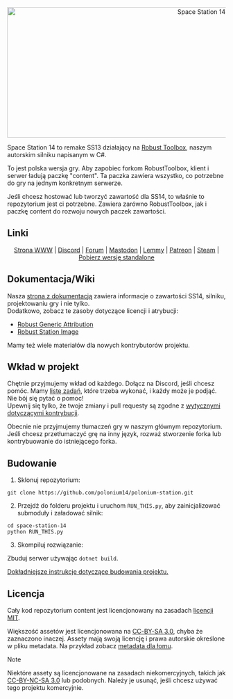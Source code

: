 <div class="header" align="center">
<img alt="Space Station 14" width="880" height="300" src="https://raw.githubusercontent.com/space-wizards/asset-dump/de329a7898bb716b9d5ba9a0cd07f38e61f1ed05/github-logo.svg">  
</div>

Space Station 14 to remake SS13 działający na [Robust Toolbox](https://github.com/space-wizards/RobustToolbox), naszym autorskim silniku napisanym w C#.

To jest polska wersja gry. Aby zapobiec forkom RobustToolbox, klient i serwer ładują paczkę "content". Ta paczka zawiera wszystko, co potrzebne do gry na jednym konkretnym serwerze.

Jeśli chcesz hostować lub tworzyć zawartość dla SS14, to właśnie to repozytorium jest ci potrzebne. Zawiera zarówno RobustToolbox, jak i paczkę content do rozwoju nowych paczek zawartości.

## Linki

<div class="header" align="center">  

[Strona WWW](https://spacestation14.com/) | [Discord](https://discord.ss14.io/) | [Forum](https://forum.spacestation14.com/) | [Mastodon](https://mastodon.gamedev.place/@spacestation14) | [Lemmy](https://lemmy.spacestation14.com/) | [Patreon](https://www.patreon.com/spacestation14) | [Steam](https://store.steampowered.com/app/1255460/Space_Station_14/) | [Pobierz wersję standalone](https://spacestation14.com/about/nightlies/)  

</div>

## Dokumentacja/Wiki

Nasza [strona z dokumentacją](https://docs.spacestation14.com/) zawiera informacje o zawartości SS14, silniku, projektowaniu gry i nie tylko.  
Dodatkowo, zobacz te zasoby dotyczące licencji i atrybucji:  
- [Robust Generic Attribution](https://docs.spacestation14.com/en/specifications/robust-generic-attribution.html)  
- [Robust Station Image](https://docs.spacestation14.com/en/specifications/robust-station-image.html)

Mamy też wiele materiałów dla nowych kontrybutorów projektu.

## Wkład w projekt

Chętnie przyjmujemy wkład od każdego. Dołącz na Discord, jeśli chcesz pomóc. Mamy [listę zadań](https://github.com/space-wizards/space-station-14-content/issues), które trzeba wykonać, i każdy może je podjąć. Nie bój się pytać o pomoc!  
Upewnij się tylko, że twoje zmiany i pull requesty są zgodne z [wytycznymi dotyczącymi kontrybucji](https://docs.spacestation14.com/en/general-development/codebase-info/pull-request-guidelines.html).

Obecnie nie przyjmujemy tłumaczeń gry w naszym głównym repozytorium. Jeśli chcesz przetłumaczyć grę na inny język, rozważ stworzenie forka lub kontrybuowanie do istniejącego forka.

## Budowanie

1. Sklonuj repozytorium:
```shell
git clone https://github.com/polonium14/polonium-station.git
```
2. Przejdź do folderu projektu i uruchom `RUN_THIS.py`, aby zainicjalizować submoduły i załadować silnik:
```shell
cd space-station-14
python RUN_THIS.py
```
3. Skompiluj rozwiązanie:

Zbuduj serwer używając `dotnet build`.

[Dokładniejsze instrukcje dotyczące budowania projektu.](https://docs.spacestation14.com/en/general-development/setup.html)

## Licencja

Cały kod repozytorium content jest licencjonowany na zasadach [licencji MIT](https://github.com/space-wizards/space-station-14/blob/master/LICENSE.TXT).

Większość assetów jest licencjonowana na [CC-BY-SA 3.0](https://creativecommons.org/licenses/by-sa/3.0/), chyba że zaznaczono inaczej. Assety mają swoją licencję i prawa autorskie określone w pliku metadata. Na przykład zobacz [metadata dla łomu](https://github.com/space-wizards/space-station-14/blob/master/Resources/Textures/Objects/Tools/crowbar.rsi/meta.json).

> [!NOTE]
> Niektóre assety są licencjonowane na zasadach niekomercyjnych, takich jak [CC-BY-NC-SA 3.0](https://creativecommons.org/licenses/by-nc-sa/3.0/) lub podobnych. Należy je usunąć, jeśli chcesz używać tego projektu komercyjnie.
